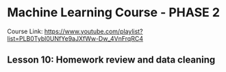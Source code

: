 # Machine Learning Course - PHASE 2

Course Link: https://www.youtube.com/playlist?list=PLB0Tybl0UNfYe9aJXfWw-Dw_4VnFrqRC4

## Lesson 10: Homework review and data cleaning



